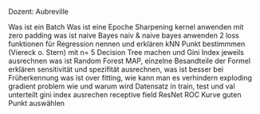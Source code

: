 Dozent: Aubreville

Was ist ein Batch
Was ist eine Epoche
Sharpening kernel anwenden mit zero padding
was ist naive Bayes naiv & naive bayes anwenden
2 loss funktionen für Regression nennen und erklären
kNN Punkt bestimmmen (Viereck o. Stern) mit n= 5
Decision Tree machen und Gini Index jeweils ausrechnen
was ist Random Forest
MAP, einzelne Besandteile der Formel erklären
sensitivität und spezifität ausrechnen, was ist besser bei Früherkennung
was ist over fitting, wie kann man es verhindern
exploding gradient problem
wie und warum wird Datensatz in train, test und val unterteilt
gini index ausrechen
receptive field
ResNet
ROC Kurve guten Punkt auswählen